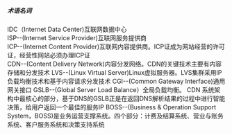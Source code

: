 ##### 术语名词

IDC（Internet Data Center)互联网数据中心  
ISP--(Internet Service Provider)互联网服务提供商  
ICP--(Internet Content Provider)互联网内容提供商。ICP证成为网站经营的许可证，经营性网站必须办理ICP证   
CDN--(Content Delivery Network)内容分发网络。CDN的关键技术主要有内容存储和分发技术
LVS--(Linux Virtual Server)Linux虚拟服务器。LVS集群采用IP负载均衡技术和基于内容请求分发技术
CGI--(Common Gateway Interface)通用网关接口
GSLB--(Global Server Load Balance）全局负载均衡。 CDN 系统架构中最核心的部分，基于DNS的GSLB正是在返回DNS解析结果的过程中进行智能决策，给用户返回一个最佳的服务IP
BOSS--(Business & Operation Support System，BOSS)是业务运营支撑系统。四个部分：计费及结算系统、营业与账务系统、客户服务系统和决策支持系统
